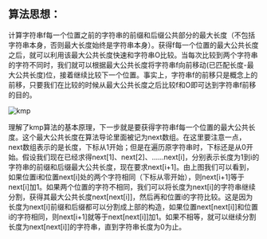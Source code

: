 ## 算法思想：
计算字符串f每一个位置之前的字符串的前缀和后缀公共部分的最大长度（不包括字符串本身，否则最大长度始终是字符串本身）。获得f每一个位置的最大公共长度之后，就可以利用该最大公共长度快速和字符串O比较。当每次比较到两个字符串的字符不同时，我们就可以根据最大公共长度将字符串f向前移动(已匹配长度-最大公共长度)位，接着继续比较下一个位置。事实上，字符串f的前移只是概念上的前移，只要我们在比较的时候从最大公共长度之后比较f和O即可达到字符串f前移的目的。

![kmp](http://img.blog.csdn.net/20130924000843031)


理解了kmp算法的基本原理，下一步就是要获得字符串f每一个位置的最大公共长度。这个最大公共长度在算法导论里面被记为next数组。在这里要注意一点，next数组表示的是长度，下标从1开始；但是在遍历原字符串时，下标还是从0开始。假设我们现在已经求得next[1]、next[2]、……next[i]，分别表示长度为1到i的字符串的前缀和后缀最大公共长度，现在要求next[i+1]。由上图我们可以看到，如果位置i和位置next[i]处的两个字符相同（下标从零开始），则next[i+1]等于next[i]加1。如果两个位置的字符不相同，我们可以将长度为next[i]的字符串继续分割，获得其最大公共长度next[next[i]]，然后再和位置i的字符比较。这是因为长度为next[i]前缀和后缀都可以分割成上部的构造，如果位置next[next[i]]和位置i的字符相同，则next[i+1]就等于next[next[i]]加1。如果不相等，就可以继续分割长度为next[next[i]]的字符串，直到字符串长度为0为止。



